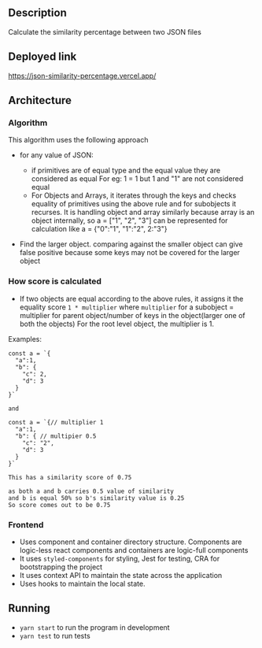 ## Description
Calculate the similarity percentage between two JSON files

## Deployed link
https://json-similarity-percentage.vercel.app/

## Architecture
### Algorithm
This algorithm uses the following approach

  - for any value of JSON:
    - if primitives are of equal type and the equal value they are considered as equal
    For eg: 1 = 1 but 1 and "1" are not considered equal
    - For Objects and Arrays, it iterates through the keys and checks equality of primitives using the above rule and for subobjects it recurses. It is handling  object and array similarly because array is an object internally, so a = ["1", "2", "3"] can be represented for calculation like a = {"0":"1", "1":"2", 2:"3"}
  
  - Find the larger object. comparing against the smaller object can give false positive because some keys may not be covered for the larger object 

  ### How score is calculated   
  - If two objects are equal according to the above rules, it assigns it the equality score `1 * multiplier` where 
    `multiplier` for a subobject = multiplier for parent object/number of keys in the object(larger one of both the objects)
    For the root level object, the multiplier is 1.  

Examples:
```
const a = `{
  "a":1,
  "b": {
    "c": 2,
    "d": 3
  }
}`

and

const a = `{// multiplier 1
  "a":1,
  "b": { // multipier 0.5
    "c": "2",
    "d": 3
  }
}`

This has a similarity score of 0.75

as both a and b carries 0.5 value of similarity
and b is equal 50% so b's similarity value is 0.25
So score comes out to be 0.75
```

### Frontend
- Uses component and container directory structure. Components are logic-less react components and containers are logic-full components
- It uses `styled-components` for styling, Jest for testing, CRA for bootstrapping the project
- It uses context API to maintain the state across the application
- Uses hooks to maintain the local state.

## Running
- `yarn start` to run the program in development
- `yarn test` to run tests 
